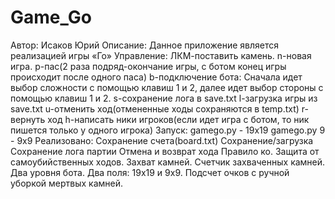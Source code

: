 # Game_Go
Автор: Исаков Юрий
Описание: Данное приложение является реализацией игры «Го»
Управление:
ЛКМ-поставить камень.
n-новая игра.
p-пас(2 раза подряд-окончание игры, с ботом конец игры происходит после одного паса)
b-подключение бота:
Сначала идет выбор сложности с помощью клавиш 1 и 2, далее идет выбор стороны с помощью клавиш 1 и 2.
s-сохранение лога в save.txt
l-загрузка игры из save.txt
u-отменить ход(отмененные ходы сохраняются в temp.txt)
r-вернуть ход
h-написать ники игроков(если идет игра с ботом, то ник пишется только у одного игрока)
Запуск:
gamego.py - 19х19
gamego.py 9 - 9x9
Реализовано:
Сохранение счета(board.txt)
Сохранение/загрузка
Сохранение лога партии
Отмена и возврат хода
Правило ко.
Защита от самоубийственных ходов.
Захват камней.
Счетчик захваченных камней.
Два уровня бота.
Два поля: 19х19 и 9х9.
Подсчет очков с ручной уборкой мертвых камней.
